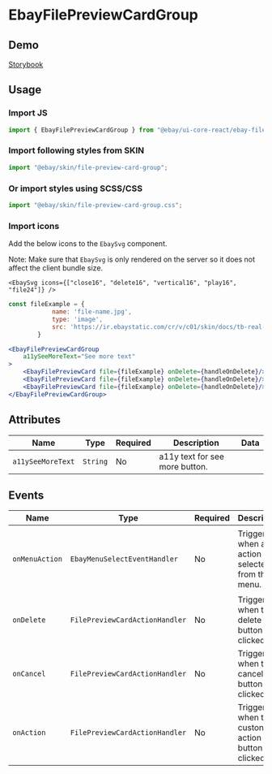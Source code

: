 # EbayFilePreviewCardGroup

## Demo

[Storybook](https://opensource.ebay.com/ebayui-core-react/main/?path=/docs/media-ebay-file-preview-card-group--docs)

## Usage

### Import JS

```jsx harmony
import { EbayFilePreviewCardGroup } from "@ebay/ui-core-react/ebay-file-preview-card-group";
```

### Import following styles from SKIN

```jsx harmony
import "@ebay/skin/file-preview-card-group";
```

### Or import styles using SCSS/CSS

```jsx harmony
import "@ebay/skin/file-preview-card-group.css";
```

### Import icons

Add the below icons to the `EbaySvg` component.

Note: Make sure that `EbaySvg` is only rendered on the server so it does not affect the client bundle size.

```tsx
<EbaySvg icons={["close16", "delete16", "vertical16", "play16", "file24"]} />
```

```jsx harmony
const fileExample = {
            name: 'file-name.jpg',
            type: 'image',
            src: 'https://ir.ebaystatic.com/cr/v/c01/skin/docs/tb-real-square-pic.jpg'
        }

<EbayFilePreviewCardGroup
    a11ySeeMoreText="See more text"
>
    <EbayFilePreviewCard file={fileExample} onDelete={handleOnDelete}/>
    <EbayFilePreviewCard file={fileExample} onDelete={handleOnDelete}/>
    <EbayFilePreviewCard file={fileExample} onDelete={handleOnDelete}/>
</EbayFilePreviewCardGroup>
```

## Attributes

| Name              | Type     | Required | Description                    | Data |
| ----------------- | -------- | -------- | ------------------------------ | ---- |
| `a11ySeeMoreText` | `String` | No       | a11y text for see more button. |

## Events

| Name           | Type                           | Required | Description                                         | Data                                                                                               |
| -------------- | ------------------------------ | -------- | --------------------------------------------------- | -------------------------------------------------------------------------------------------------- |
| `onMenuAction` | `EbayMenuSelectEventHandler`   | No       | Triggered when an action is selected from the menu. | `event, {index: number, menuActionEvent: { index: number, checked: number[], eventName?: string}}` |
| `onDelete`     | `FilePreviewCardActionHandler` | No       | Triggered when the delete button is clicked.        | `event, {index: number}`                                                                           |
| `onCancel`     | `FilePreviewCardActionHandler` | No       | Triggered when the cancel button is clicked.        | `event, {index: number}`                                                                           |
| `onAction`     | `FilePreviewCardActionHandler` | No       | Triggered when the custon action button is clicked. | `event, {index: number}`                                                                           |
